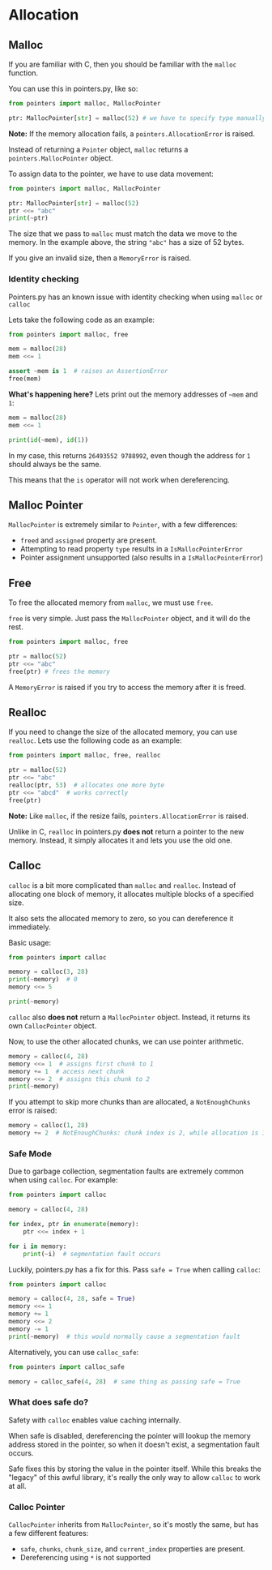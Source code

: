 # Allocation

## Malloc

If you are familiar with C, then you should be familiar with the `malloc` function.

You can use this in pointers.py, like so:

```py
from pointers import malloc, MallocPointer

ptr: MallocPointer[str] = malloc(52) # we have to specify type manually
```

**Note:** If the memory allocation fails, a `pointers.AllocationError` is raised.

Instead of returning a `Pointer` object, `malloc` returns a `pointers.MallocPointer` object.

To assign data to the pointer, we have to use data movement:

```py
from pointers import malloc, MallocPointer

ptr: MallocPointer[str] = malloc(52)
ptr <<= "abc"
print(~ptr)
```

The size that we pass to `malloc` must match the data we move to the memory. In the example above, the string `"abc"` has a size of 52 bytes.

If you give an invalid size, then a `MemoryError` is raised.

### Identity checking

Pointers.py has an known issue with identity checking when using `malloc` or `calloc`

Lets take the following code as an example:

```py
from pointers import malloc, free

mem = malloc(28)
mem <<= 1

assert ~mem is 1  # raises an AssertionError
free(mem)
```

**What's happening here?** Lets print out the memory addresses of `~mem` and `1`:

```py
mem = malloc(28)
mem <<= 1

print(id(~mem), id(1))
```

In my case, this returns `26493552 9788992`, even though the address for `1` should always be the same.

This means that the `is` operator will not work when dereferencing.

## Malloc Pointer

`MallocPointer` is extremely similar to `Pointer`, with a few differences:

- `freed` and `assigned` property are present.
- Attempting to read property `type` results in a `IsMallocPointerError`
- Pointer assignment unsupported (also results in a `IsMallocPointerError`)

## Free

To free the allocated memory from `malloc`, we must use `free`.

`free` is very simple. Just pass the `MallocPointer` object, and it will do the rest.

```py
from pointers import malloc, free

ptr = malloc(52)
ptr <<= "abc"
free(ptr) # frees the memory
```

A `MemoryError` is raised if you try to access the memory after it is freed.

## Realloc

If you need to change the size of the allocated memory, you can use `realloc`. Lets use the following code as an example:

```py
from pointers import malloc, free, realloc

ptr = malloc(52)
ptr <<= "abc"
realloc(ptr, 53)  # allocates one more byte
ptr <<= "abcd"  # works correctly
free(ptr)
```

**Note:** Like `malloc`, if the resize fails, `pointers.AllocationError` is raised.

Unlike in C, `realloc` in pointers.py **does not** return a pointer to the new memory. Instead, it simply allocates it and lets you use the old one.

## Calloc

`calloc` is a bit more complicated than `malloc` and `realloc`. Instead of allocating one block of memory, it allocates multiple blocks of a specified size.

It also sets the allocated memory to zero, so you can dereference it immediately.

Basic usage:

```py
from pointers import calloc

memory = calloc(3, 28)
print(~memory)  # 0
memory <<= 5

print(~memory)
```

`calloc` also **does not** return a `MallocPointer` object. Instead, it returns its own `CallocPointer` object.

Now, to use the other allocated chunks, we can use pointer arithmetic.

```py
memory = calloc(4, 28)
memory <<= 1  # assigns first chunk to 1
memory += 1  # access next chunk
memory <<= 2  # assigns this chunk to 2
print(~memory)
```

If you attempt to skip more chunks than are allocated, a `NotEnoughChunks` error is raised:

```py
memory = calloc(1, 28)
memory += 2  # NotEnoughChunks: chunk index is 2, while allocation is 1
```

### Safe Mode

Due to garbage collection, segmentation faults are extremely common when using `calloc`. For example:

```py
from pointers import calloc

memory = calloc(4, 28)

for index, ptr in enumerate(memory):
    ptr <<= index + 1

for i in memory:
    print(~i)  # segmentation fault occurs
```

Luckily, pointers.py has a fix for this. Pass `safe = True` when calling `calloc`:

```py
from pointers import calloc

memory = calloc(4, 28, safe = True)
memory <<= 1
memory += 1
memory <<= 2
memory -= 1
print(~memory)  # this would normally cause a segmentation fault
```

Alternatively, you can use `calloc_safe`:

```py
from pointers import calloc_safe

memory = calloc_safe(4, 28)  # same thing as passing safe = True
```

### What does safe do?

Safety with `calloc` enables value caching internally.

When safe is disabled, dereferencing the pointer will lookup the memory address stored in the pointer, so when it doesn't exist, a segmentation fault occurs.

Safe fixes this by storing the value in the pointer itself. While this breaks the "legacy" of this awful library, it's really the only way to allow `calloc` to work at all.

### Calloc Pointer

`CallocPointer` inherits from `MallocPointer`, so it's mostly the same, but has a few different features:

- `safe`, `chunks`, `chunk_size`, and `current_index` properties are present.
- Dereferencing using `*` is not supported
